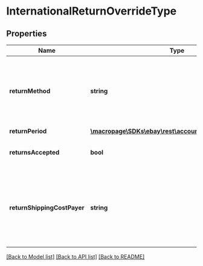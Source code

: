 # InternationalReturnOverrideType

## Properties
Name | Type | Description | Notes
------------ | ------------- | ------------- | -------------
**returnMethod** | **string** | Valid in the US marketplace only, this optional field indicates additional services (other than money-back) that sellers can offer buyers for remorse returns. As of version 1.2.0, the only accepted value for this field is REPLACEMENT. This field is valid in only the US marketplace, any supplied value is ignored in other marketplaces. For implementation help, refer to &lt;a href&#x3D;&#39;https://developer.ebay.com/devzone/rest/api-ref/account/types/ReturnMethodEnum.html&#39;&gt;eBay API documentation&lt;/a&gt; | [optional] 
**returnPeriod** | [**\macropage\SDKs\ebay\rest\account\Model\TimeDuration**](TimeDuration.md) |  | [optional] 
**returnsAccepted** | **bool** | Required if the seller wants to set an international return policy that differs from their domestic return policy. If set to true, the seller allows international returns. If set to false, the seller does not accept international returns. | [optional] 
**returnShippingCostPayer** | **string** | Required if the internationalOverride.returnsAccepted field is set to true. This field indicates who is responsible for paying for the shipping charges for returned items. The field can be set to either BUYER or SELLER. Depending on the return policy and specifics of the return, either the buyer or the seller can be responsible for the return shipping costs. Note that the seller is always responsible for return shipping costs for SNAD-related issues. For implementation help, refer to &lt;a href&#x3D;&#39;https://developer.ebay.com/devzone/rest/api-ref/account/types/ReturnShippingCostPayerEnum.html&#39;&gt;eBay API documentation&lt;/a&gt; | [optional] 

[[Back to Model list]](../README.md#documentation-for-models) [[Back to API list]](../README.md#documentation-for-api-endpoints) [[Back to README]](../README.md)



